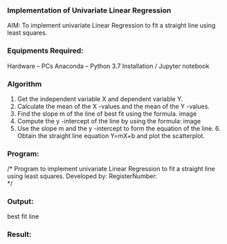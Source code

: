 ### Implementation of Univariate Linear Regression
AIM:
To implement univariate Linear Regression to fit a straight line using least squares.

### Equipments Required:
Hardware – PCs
Anaconda – Python 3.7 Installation / Jupyter notebook
### Algorithm
1. Get the independent variable X and dependent variable Y.
2. Calculate the mean of the X -values and the mean of the Y -values.
3. Find the slope m of the line of best fit using the formula.
image
4. Compute the y -intercept of the line by using the formula:
image
5. Use the slope m and the y -intercept to form the equation of the line. 6. Obtain the straight line equation Y=mX+b and plot the scatterplot.
### Program:
/*
Program to implement univariate Linear Regression to fit a straight line using least squares.
Developed by: 
RegisterNumber:  
*/
### Output:
best fit line

### Result:

